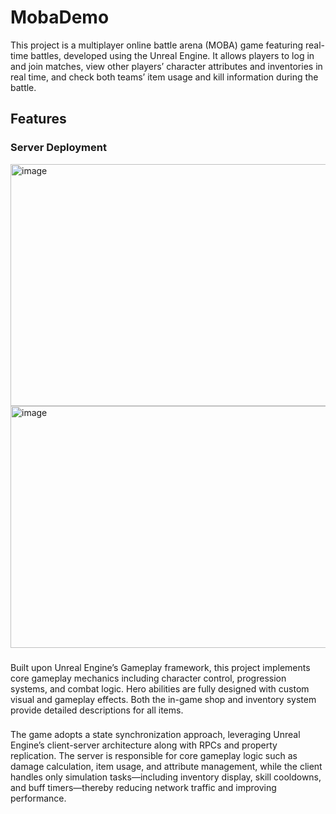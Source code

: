 # MobaDemo
This project is a multiplayer online battle arena (MOBA) game featuring real-time battles, developed using the Unreal Engine. It allows players to log in and join matches, view other players’ character attributes and inventories in real time, and check both teams’ item usage and kill information during the battle.

## Features
### Server Deployment
<img width="584" height="387" alt="image" src="https://github.com/user-attachments/assets/65791f30-4c3b-4c12-b9cd-94ccd5bd6f42" /><img width="608" height="387" alt="image" src="https://github.com/user-attachments/assets/60f8b281-19eb-4dd4-8be3-ccd9754372b6" /> 

### 
Built upon Unreal Engine’s Gameplay framework, this project implements core gameplay mechanics including character control, progression systems, and combat logic. Hero abilities are fully designed with custom visual and gameplay effects. Both the in-game shop and inventory system provide detailed descriptions for all items.

###
The game adopts a state synchronization approach, leveraging Unreal Engine’s client-server architecture along with RPCs and property replication. The server is responsible for core gameplay logic such as damage calculation, item usage, and attribute management, while the client handles only simulation tasks—including inventory display, skill cooldowns, and buff timers—thereby reducing network traffic and improving performance.



